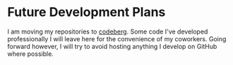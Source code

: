 # Future Development Plans

I am moving my repositories to [codeberg](https://codeberg.org/etgld).  Some code I've developed professionally I will leave here for the convenience of my coworkers.  Going forward however, I will try to avoid hosting anything I develop on GitHub where possible.
